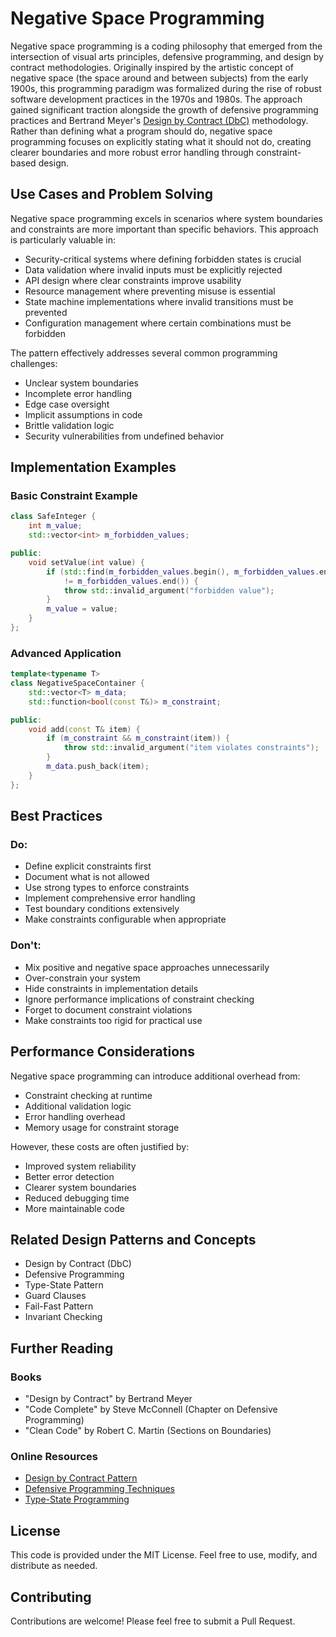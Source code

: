 # Negative Space Programming

Negative space programming is a coding philosophy that emerged from the intersection of visual arts principles, defensive programming, and
design by contract methodologies. Originally inspired by the artistic concept of negative space (the space around and between subjects)
from the early 1900s, this programming paradigm was formalized during the rise of robust software development practices in the 1970s and
1980s. The approach gained significant traction alongside the growth of defensive programming practices and Bertrand Meyer's [Design by
Contract (DbC)](https://en.wikipedia.org/wiki/Design_by_contract) methodology. Rather than defining what a program should do, negative space programming focuses on explicitly stating what
it should not do, creating clearer boundaries and more robust error handling through constraint-based design.

## Use Cases and Problem Solving

Negative space programming excels in scenarios where system boundaries and constraints are more important than specific behaviors. This
approach is particularly valuable in:

- Security-critical systems where defining forbidden states is crucial
- Data validation where invalid inputs must be explicitly rejected
- API design where clear constraints improve usability
- Resource management where preventing misuse is essential
- State machine implementations where invalid transitions must be prevented
- Configuration management where certain combinations must be forbidden

The pattern effectively addresses several common programming challenges:
- Unclear system boundaries
- Incomplete error handling
- Edge case oversight
- Implicit assumptions in code
- Brittle validation logic
- Security vulnerabilities from undefined behavior

## Implementation Examples

### Basic Constraint Example
```cpp
class SafeInteger {
    int m_value;
    std::vector<int> m_forbidden_values;

public:
    void setValue(int value) {
        if (std::find(m_forbidden_values.begin(), m_forbidden_values.end(), value) 
            != m_forbidden_values.end()) {
            throw std::invalid_argument("forbidden value");
        }
        m_value = value;
    }
};
```

### Advanced Application
```cpp
template<typename T>
class NegativeSpaceContainer {
    std::vector<T> m_data;
    std::function<bool(const T&)> m_constraint;

public:
    void add(const T& item) {
        if (m_constraint && m_constraint(item)) {
            throw std::invalid_argument("item violates constraints");
        }
        m_data.push_back(item);
    }
};
```

## Best Practices

### Do:
- Define explicit constraints first
- Document what is not allowed
- Use strong types to enforce constraints
- Implement comprehensive error handling
- Test boundary conditions extensively
- Make constraints configurable when appropriate

### Don't:
- Mix positive and negative space approaches unnecessarily
- Over-constrain your system
- Hide constraints in implementation details
- Ignore performance implications of constraint checking
- Forget to document constraint violations
- Make constraints too rigid for practical use

## Performance Considerations

Negative space programming can introduce additional overhead from:
- Constraint checking at runtime
- Additional validation logic
- Error handling overhead
- Memory usage for constraint storage

However, these costs are often justified by:
- Improved system reliability
- Better error detection
- Clearer system boundaries
- Reduced debugging time
- More maintainable code

## Related Design Patterns and Concepts

- Design by Contract (DbC)
- Defensive Programming
- Type-State Pattern
- Guard Clauses
- Fail-Fast Pattern
- Invariant Checking

## Further Reading

### Books
- "Design by Contract" by Bertrand Meyer
- "Code Complete" by Steve McConnell (Chapter on Defensive Programming)
- "Clean Code" by Robert C. Martin (Sections on Boundaries)

### Online Resources
- [Design by Contract Pattern](https://wiki.c2.com/?DesignByContract)
- [Defensive Programming Techniques](https://en.wikipedia.org/wiki/Defensive_programming)
- [Type-State Programming](https://en.wikipedia.org/wiki/Typestate_analysis)

## License
This code is provided under the MIT License. Feel free to use, modify, and distribute as needed.

## Contributing
Contributions are welcome! Please feel free to submit a Pull Request.
